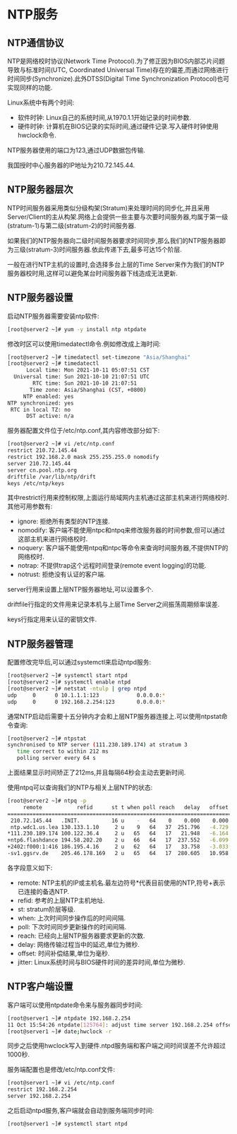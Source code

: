 # NTP服务

## NTP通信协议

NTP是网络校时协议(Network Time Protocol).为了修正因为BIOS内部芯片问题导致与标准时间(UTC, Coordinated Universal Time)存在的偏差,而通过网络进行时间同步(Synchronize).此外DTSS(Digital Time Synchronization Protocol)也可实现同样的功能.

Linux系统中有两个时间:

- 软件时钟: Linux自己的系统时间,从1970.1.1开始记录的时间参数.
- 硬件时钟: 计算机在BIOS记录的实际时间,通过硬件记录.写入硬件时钟使用hwclock命令.

NTP服务器使用的端口为123,通过UDP数据包传输.

我国授时中心服务器的IP地址为210.72.145.44.



## NTP服务器层次

NTP时间服务器采用类似分级构架(Stratum)来处理时间的同步化,并且采用Server/Client的主从构架.网络上会提供一些主要与次要时间服务器,均属于第一级(stratum-1)与第二级(stratum-2)的时间服务器.

如果我们的NTP服务器向二级时间服务器要求时间同步,那么我们的NTP服务器即为三级(stratum-3)时间服务器.依此传递下去,最多可达15个阶层.

一般在进行NTP主机的设置时,会选择多台上层的Time Server来作为我们的NTP服务器校时用,这样可以避免某台时间服务器下线造成无法更新.



## NTP服务器设置

启动NTP服务器需要安装ntp软件:

```sh
[root@server2 ~]# yum -y install ntp ntpdate
```

修改时区可以使用timedatectl命令.例如修改成上海时间:

```sh
[root@server2 ~]# timedatectl set-timezone "Asia/Shanghai"
[root@server2 ~]# timedatectl
      Local time: Mon 2021-10-11 05:07:51 CST
  Universal time: Sun 2021-10-10 21:07:51 UTC
        RTC time: Sun 2021-10-10 21:07:51
       Time zone: Asia/Shanghai (CST, +0800)
     NTP enabled: yes
NTP synchronized: yes
 RTC in local TZ: no
      DST active: n/a
```

服务器配置文件位于/etc/ntp.conf,其内容修改部分如下:

```sh
[root@server2 ~]# vi /etc/ntp.conf
restrict 210.72.145.44
restrict 192.168.2.0 mask 255.255.255.0 nomodify
server 210.72.145.44
server cn.pool.ntp.org
driftfile /var/lib/ntp/drift
keys /etc/ntp/keys
```

其中restrict行用来控制权限,上面运行局域网内主机通过这部主机来进行网络校时.其他可用参数有:

- ignore: 拒绝所有类型的NTP连接.
- nomodify: 客户端不能使用ntpc和ntpq来修改服务器的时间参数,但可以通过这部主机来进行网络校时.
- noquery: 客户端不能使用ntpq和ntpc等命令来查询时间服务器,不提供NTP的网络校时.
- notrap: 不提供trap这个远程时间登录(remote event logging)的功能.
- notrust: 拒绝没有认证的客户端.

server行用来设置上层NTP服务器地址,可以设置多个.

driftfile行指定的文件用来记录本机与上层Time Server之间振荡周期频率误差.

keys行指定用来认证的密钥文件.



## NTP服务器管理

配置修改完毕后,可以通过systemctl来启动ntpd服务:

```sh
[root@server2 ~]# systemctl start ntpd
[root@server2 ~]# systemctl enable ntpd
[root@server2 ~]# netstat -ntulp | grep ntpd
udp     0      0 10.1.1.1:123            0.0.0.0:*                           30097/ntpd 
udp     0      0 192.168.2.254:123       0.0.0.0:*                           30097/ntpd  
```

通常NTP启动后需要十五分钟内才会和上层NTP服务器连接上.可以使用ntpstat命令查询:

```sh
[root@server2 ~]# ntpstat
synchronised to NTP server (111.230.189.174) at stratum 3
   time correct to within 212 ms
   polling server every 64 s
```

上面结果显示时间矫正了212ms,并且每隔64秒会主动去更新时间.

使用ntpq可以查询我们的NTP与相关上层NTP的状态:

```sh
[root@server2 ~]# ntpq -p
     remote           refid      st t when poll reach   delay   offset  jitter
==============================================================================
 210.72.145.44   .INIT.          16 u    -   64    0    0.000    0.000   0.000
 ntp.wdc1.us.lea 130.133.1.10     2 u    9   64   37  251.796   -4.729   0.252
*111.230.189.174 100.122.36.4     2 u   65   64   17   21.948   -6.164   0.297
+ntp6.flashdance 194.58.202.20    2 u   66   64   17  237.552   -6.099   5.726
+2402:f000:1:416 186.195.4.16     2 u   62   64   17   33.758   -3.033   0.306
-sv1.ggsrv.de    205.46.178.169   2 u   65   64   17  280.605   10.958   2.962
```

各字段意义如下:

- remote: NTP主机的IP或主机名.最左边符号*代表目前使用的NTP,符号+表示已连接的备选NTP.
- refid: 参考的上层NTP主机地址.
- st: stratum阶层等级.
- when: 上次时间同步操作后的时间间隔.
- poll: 下次时间同步更新操作的时间间隔.
- reach: 已经向上层NTP服务器要求更新的次数.
- delay: 网络传输过程当中的延迟,单位为微秒.
- offset: 时间补偿结果,单位为毫秒.
- jitter: Linux系统时间与BIOS硬件时间的差异时间,单位为微秒.



## NTP客户端设置

客户端可以使用ntpdate命令来与服务器同步时间:

```sh
[root@server1 ~]# ntpdate 192.168.2.254
11 Oct 15:54:26 ntpdate[125764]: adjust time server 192.168.2.254 offset -0.002236 sec
[root@server1 ~]# date;hwclock -r
```

同步之后使用hwclock写入到硬件.ntpd服务端和客户端之间时间误差不允许超过1000秒.

服务端配置也是修改/etc/ntp.conf文件:

```sh
[root@server1 ~]# vi /etc/ntp.conf 
restrict 192.168.2.254
server 192.168.2.254
```

之后启动ntpd服务,客户端就会自动到服务端同步时间:

```sh
[root@server1 ~]# systemctl start ntpd
```

